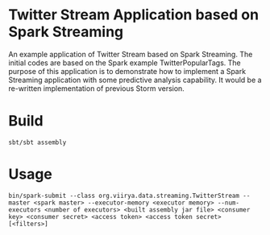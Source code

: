 
# Twitter Stream Application based on Spark Streaming

An example application of Twitter Stream based on Spark Streaming. The initial codes are based on the Spark example TwitterPopularTags. The purpose of this application is to demonstrate how to implement a Spark Streaming application with some predictive analysis capability. It would be a re-written implementation of previous Storm version. 

# Build

    sbt/sbt assembly

# Usage

    bin/spark-submit --class org.viirya.data.streaming.TwitterStream --master <spark master> --executor-memory <executor memory> --num-executors <number of executors> <built assembly jar file> <consumer key> <consumer secret> <access token> <access token secret> [<filters>]


